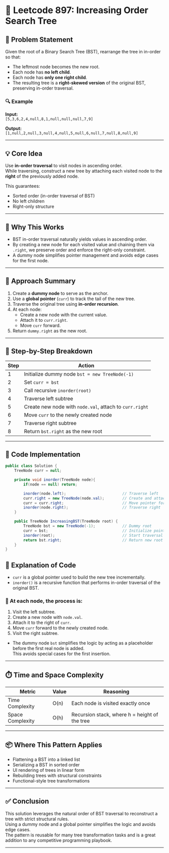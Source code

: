 # 🧠 Leetcode 897: Increasing Order Search Tree

## 📌 Problem Statement

Given the root of a Binary Search Tree (BST), rearrange the tree in in-order so that:
- The leftmost node becomes the new root.
- Each node has **no left child**.
- Each node has **only one right child**.
- The resulting tree is a **right-skewed version** of the original BST, preserving in-order traversal.

### 🔍 Example

**Input:**  
`[5,3,6,2,4,null,8,1,null,null,null,7,9]`

**Output:**  
`[1,null,2,null,3,null,4,null,5,null,6,null,7,null,8,null,9]`

---

## 💡 Core Idea

Use **in-order traversal** to visit nodes in ascending order.  
While traversing, construct a new tree by attaching each visited node to the **right** of the previously added node.

This guarantees:
- Sorted order (in-order traversal of BST)
- No left children
- Right-only structure

---

## 🧠 Why This Works

- BST in-order traversal naturally yields values in ascending order.
- By creating a new node for each visited value and chaining them via `.right`, we preserve order and enforce the right-only constraint.
- A dummy node simplifies pointer management and avoids edge cases for the first node.

---

## 🧱 Approach Summary

1. Create a **dummy node** to serve as the anchor.
2. Use a **global pointer** (`curr`) to track the tail of the new tree.
3. Traverse the original tree using **in-order recursion**.
4. At each node:
   - Create a new node with the current value.
   - Attach it to `curr.right`.
   - Move `curr` forward.
5. Return `dummy.right` as the new root.

---

## 🔁 Step-by-Step Breakdown

| Step | Action |
|------|--------|
| 1    | Initialize dummy node `bst = new TreeNode(-1)` |
| 2    | Set `curr = bst` |
| 3    | Call recursive `inorder(root)` |
| 4    | Traverse left subtree |
| 5    | Create new node with `node.val`, attach to `curr.right` |
| 6    | Move `curr` to the newly created node |
| 7    | Traverse right subtree |
| 8    | Return `bst.right` as the new root |

---

## 🧩 Code Implementation

```csharp
public class Solution {
    TreeNode curr = null;

    private void inorder(TreeNode node){
        if(node == null) return;

        inorder(node.left);                         // Traverse left
        curr.right = new TreeNode(node.val);        // Create and attach new node
        curr = curr.right;                          // Move pointer forward
        inorder(node.right);                        // Traverse right
    }

    public TreeNode IncreasingBST(TreeNode root) {
        TreeNode bst = new TreeNode(-1);            // Dummy root
        curr = bst;                                 // Initialize pointer
        inorder(root);                              // Start traversal
        return bst.right;                           // Return new root
    }
}
```


## 📖 Explanation of Code

- `curr` is a global pointer used to build the new tree incrementally.
- `inorder()` is a recursive function that performs in-order traversal of the original BST.

### 🔁 At each node, the process is:

1. Visit the left subtree.
2. Create a new node with `node.val`.
3. Attach it to the right of `curr`.
4. Move `curr` forward to the newly created node.
5. Visit the right subtree.

- The dummy node `bst` simplifies the logic by acting as a placeholder before the first real node is added.  
  This avoids special cases for the first insertion.

---

## ⏱️ Time and Space Complexity

| Metric           | Value  | Reasoning                          |
|------------------|--------|------------------------------------|
| Time Complexity  | O(n)   | Each node is visited exactly once |
| Space Complexity | O(h)   | Recursion stack, where h = height of the tree |

---

## 📦 Where This Pattern Applies

- Flattening a BST into a linked list
- Serializing a BST in sorted order
- UI rendering of trees in linear form
- Rebuilding trees with structural constraints
- Functional-style tree transformations

---

## ✅ Conclusion

This solution leverages the natural order of BST traversal to reconstruct a tree with strict structural rules.  
Using a dummy node and a global pointer simplifies the logic and avoids edge cases.  
The pattern is reusable for many tree transformation tasks and is a great addition to any competitive programming playbook.



---
